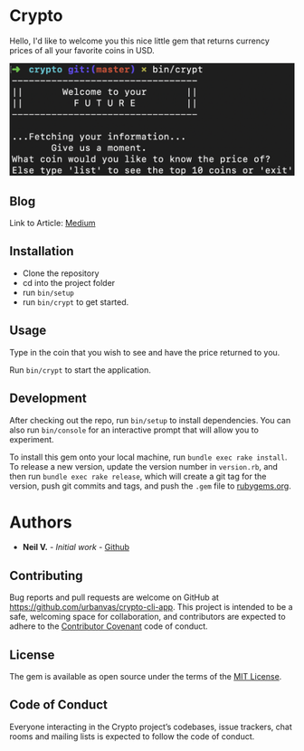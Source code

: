 # Crypto

Hello, I'd like to welcome you this nice little gem that returns currency prices of all your
favorite coins in USD.

![CLI](cli.png)

## Blog

Link to Article:
[Medium](https://medium.com/@neilvseejoor/a-story-of-a-gem-80c7a38bb67d)

## Installation

* Clone the repository
* cd into the project folder
* run `bin/setup`
* run `bin/crypt` to get started.

## Usage

Type in the coin that you wish to see and have the price returned to you.

Run `bin/crypt` to start the application.

## Development

After checking out the repo, run `bin/setup` to install dependencies. You can also run `bin/console` for an interactive prompt that will allow you to experiment.

To install this gem onto your local machine, run `bundle exec rake install`. To release a new version, update the version number in `version.rb`, and then run `bundle exec rake release`, which will create a git tag for the version, push git commits and tags, and push the `.gem` file to [rubygems.org](https://rubygems.org).

# Authors
* **Neil V.** - *Initial work* - [Github](https://github.com/urbanvas)

## Contributing

Bug reports and pull requests are welcome on GitHub at https://github.com/urbanvas/crypto-cli-app. This project is intended to be a safe, welcoming space for collaboration, and contributors are expected to adhere to the [Contributor Covenant](http://contributor-covenant.org) code of conduct.

## License

The gem is available as open source under the terms of the [MIT License](https://opensource.org/licenses/MIT).

## Code of Conduct

Everyone interacting in the Crypto project’s codebases, issue trackers, chat rooms and mailing lists is expected to follow the code of conduct.
